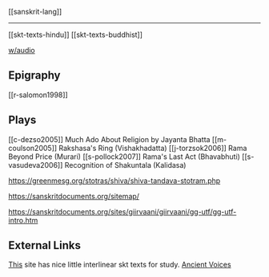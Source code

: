 [[sanskrit-lang]]

---

[[skt-texts-hindu]]
[[skt-texts-buddhist]]

[w/audio](skt-audio)

## Epigraphy
[[r-salomon1998]]

## Plays
[[c-dezso2005]] Much Ado About Religion by Jayanta Bhatta
[[m-coulson2005]] Rakshasa's Ring (Vishakhadatta)
[[j-torzsok2006]] Rama Beyond Price (Murari)
[[s-pollock2007]] Rama's Last Act (Bhavabhuti)
[[s-vasudeva2006]] Recognition of Shakuntala (Kalidasa)

https://greenmesg.org/stotras/shiva/shiva-tandava-stotram.php

https://sanskritdocuments.org/sitemap/

https://sanskritdocuments.org/sites/giirvaani/giirvaani/gg-utf/gg-utf-intro.htm

## External Links
[This](https://resanskrit.com/) site has nice little interlinear skt texts for study.
[Ancient Voices](http://ancientvoice.wikidot.com/)